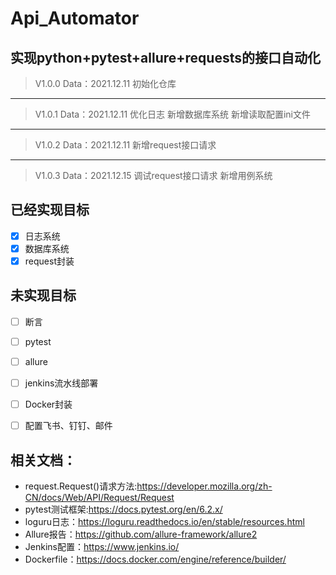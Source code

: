 # Api_Automator

## 实现python+pytest+allure+requests的接口自动化

> V1.0.0
> Data：2021.12.11
> 初始化仓库
------------------------------------
> V1.0.1
> Data：2021.12.11
> 优化日志
> 新增数据库系统
> 新增读取配置ini文件
------------------------------------
> V1.0.2
> Data：2021.12.11
> 新增request接口请求
------------------------------------
> V1.0.3
> Data：2021.12.15
> 调试request接口请求
> 新增用例系统


## 已经实现目标
- [x] 日志系统
- [x] 数据库系统
- [x] request封装

## 未实现目标
- [ ] 断言 
- [ ] pytest
- [ ] allure
- [ ] jenkins流水线部署
- [ ] Docker封装
- [ ] 配置飞书、钉钉、邮件


## 相关文档：
- request.Request()请求方法:https://developer.mozilla.org/zh-CN/docs/Web/API/Request/Request
- pytest测试框架:https://docs.pytest.org/en/6.2.x/
- loguru日志：https://loguru.readthedocs.io/en/stable/resources.html
- Allure报告：https://github.com/allure-framework/allure2
- Jenkins配置：https://www.jenkins.io/
- Dockerfile：https://docs.docker.com/engine/reference/builder/
